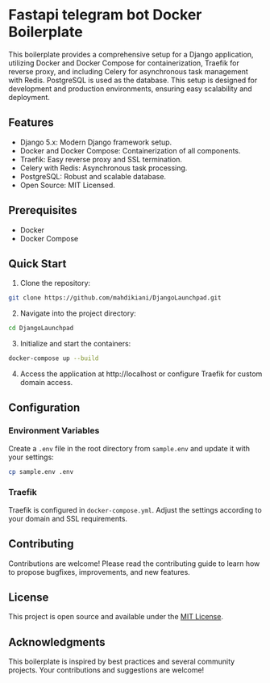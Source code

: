 # Fastapi telegram bot Docker Boilerplate
This boilerplate provides a comprehensive setup for a Django application, utilizing Docker and Docker Compose for containerization, Traefik for reverse proxy, and including Celery for asynchronous task management with Redis. PostgreSQL is used as the database. This setup is designed for development and production environments, ensuring easy scalability and deployment.

## Features
- Django 5.x: Modern Django framework setup.
- Docker and Docker Compose: Containerization of all components.
- Traefik: Easy reverse proxy and SSL termination.
- Celery with Redis: Asynchronous task processing.
- PostgreSQL: Robust and scalable database.
- Open Source: MIT Licensed.

## Prerequisites
- Docker
- Docker Compose

## Quick Start
1. Clone the repository:
```bash
git clone https://github.com/mahdikiani/DjangoLaunchpad.git
```

2. Navigate into the project directory:
```bash
cd DjangoLaunchpad
```

3. Initialize and start the containers:
```bash
docker-compose up --build
```

4. Access the application at http://localhost or configure Traefik for custom domain access.


## Configuration
### Environment Variables
Create a `.env` file in the root directory from `sample.env` and update it with your settings:

```bash
cp sample.env .env
```

### Traefik
Traefik is configured in `docker-compose.yml`. Adjust the settings according to your domain and SSL requirements.

## Contributing
Contributions are welcome! Please read the contributing guide to learn how to propose bugfixes, improvements, and new features.

## License
This project is open source and available under the [MIT License](https://github.com/mahdikiani/DjangoLaunchpad/blob/main/LICENSE).

## Acknowledgments
This boilerplate is inspired by best practices and several community projects. Your contributions and suggestions are welcome!

